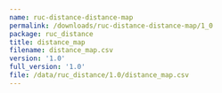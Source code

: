 ```yaml
---
name: ruc-distance-distance-map
permalink: /downloads/ruc-distance-distance-map/1_0
package: ruc_distance
title: distance_map
filename: distance_map.csv
version: '1.0'
full_version: '1.0'
file: /data/ruc_distance/1.0/distance_map.csv
---
```

